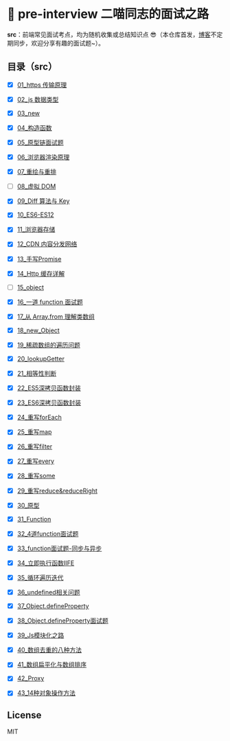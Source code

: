 # :blossom: pre-interview 二喵同志的面试之路

**src**：前端常见面试考点，均为随机收集或总结知识点 😎（本仓库首发，[博客](https://yesmore.cc)不定期同步，欢迎分享有趣的面试题~）。

## 目录（src）

- [x] [01_https 传输原理](https://github.com/yesmore/pre-interview/blob/master/src/01_https%E4%BC%A0%E8%BE%93%E5%8E%9F%E7%90%86.md)
- [x] [02_js 数据类型](https://github.com/yesmore/pre-interview/blob/master/src/02_js%E6%95%B0%E6%8D%AE%E7%B1%BB%E5%9E%8B.md)
- [x] [03_new](https://github.com/yesmore/pre-interview/blob/master/src/03_new.md)
- [x] [04\_构造函数](https://github.com/yesmore/pre-interview/blob/master/src/04_%E6%9E%84%E9%80%A0%E5%87%BD%E6%95%B0.md)
- [x] [05\_原型链面试题](https://github.com/yesmore/pre-interview/blob/master/src/05_%E5%8E%9F%E5%9E%8B%E9%93%BE%E9%9D%A2%E8%AF%95%E9%A2%98.md)
- [x] [06\_浏览器渲染原理](https://github.com/yesmore/pre-interview/blob/master/src/06_%E6%B5%8F%E8%A7%88%E5%99%A8%E6%B8%B2%E6%9F%93%E5%8E%9F%E7%90%86.md)
- [x] [07\_重绘与重排](https://github.com/yesmore/pre-interview/blob/master/src/07_%E9%87%8D%E7%BB%98%E4%B8%8E%E9%87%8D%E6%8E%92.md)
- [ ] [08\_虚拟 DOM](https://github.com/yesmore/pre-interview/blob/master/src/08_%E8%99%9A%E6%8B%9FDOM.md)
- [x] [09_Diff 算法与 Key](https://github.com/yesmore/pre-interview/blob/master/src/09_Diff%E7%AE%97%E6%B3%95%E4%B8%8EKey.md)
- [x] [10_ES6-ES12](https://github.com/yesmore/pre-interview/blob/master/src/10_ES6-ES12.md)
- [x] [11\_浏览器存储](https://github.com/yesmore/pre-interview/blob/master/src/11_%E6%B5%8F%E8%A7%88%E5%99%A8%E5%AD%98%E5%82%A8.md)
- [x] [12_CDN 内容分发网络](https://github.com/yesmore/pre-interview/blob/master/src/12_CDN%E5%86%85%E5%AE%B9%E5%88%86%E5%8F%91%E7%BD%91%E7%BB%9C.md)
- [x] [13_手写Promise](https://github.com/yesmore/pre-interview/blob/master/src/13_手写Promise.md)
- [x] [14_Http 缓存详解](https://github.com/yesmore/pre-interview/blob/master/src/14_Http%E7%BC%93%E5%AD%98%E8%AF%A6%E8%A7%A3.md)
- [ ] [15_object](https://github.com/yesmore/pre-interview/blob/master/src/15_object.md)
- [x] [16\_一道 function 面试题](https://github.com/yesmore/pre-interview/blob/master/src/16_%E4%B8%80%E9%81%93function%E9%9D%A2%E8%AF%95%E9%A2%98.md)
- [x] [17\_从 Array.from 理解类数组](https://github.com/yesmore/pre-interview/blob/master/src/17_%E4%BB%8EArray.from%E7%90%86%E8%A7%A3%E7%B1%BB%E6%95%B0%E7%BB%84.md)
- [x] [18_new_Object](https://github.com/yesmore/pre-interview/blob/master/src/18_new%20Object().md)
- [x] [19_稀疏数组的遍历问题](https://github.com/yesmore/pre-interview/blob/master/src/19_%E7%A8%80%E7%96%8F%E6%95%B0%E7%BB%84%E7%9A%84%E9%81%8D%E5%8E%86%E9%97%AE%E9%A2%98.md)
- [x] [20_lookupGetter](https://github.com/yesmore/pre-interview/blob/master/src/20_lookupGetter.md)
- [x] [21_相等性判断](https://github.com/yesmore/pre-interview/blob/master/src/21_%E7%9B%B8%E7%AD%89%E6%80%A7%E5%88%A4%E6%96%AD.md)
- [x] [22_ES5深拷贝函数封装](https://github.com/yesmore/pre-interview/blob/master/src/22_ES5%E6%B7%B1%E6%8B%B7%E8%B4%9D%E5%87%BD%E6%95%B0%E5%B0%81%E8%A3%85.md)
- [x] [23_ES6深拷贝函数封装](https://github.com/yesmore/pre-interview/blob/master/src/23_ES6%E6%B7%B1%E6%8B%B7%E8%B4%9D%E5%87%BD%E6%95%B0%E5%B0%81%E8%A3%85.md)
- [x] [24_重写forEach](https://github.com/yesmore/pre-interview/blob/master/src/24_%E9%87%8D%E5%86%99forEach.md)
- [x] [25_重写map](https://github.com/yesmore/pre-interview/blob/master/src/25_%E9%87%8D%E5%86%99map.md)
- [x] [26_重写filter](https://github.com/yesmore/pre-interview/blob/master/src/26_%E9%87%8D%E5%86%99filter.md)
- [x] [27_重写every](https://github.com/yesmore/pre-interview/blob/master/src/27_%E9%87%8D%E5%86%99every.md)
- [x] [28_重写some](https://github.com/yesmore/pre-interview/blob/master/src/28_%E9%87%8D%E5%86%99some.md)
- [x] [29_重写reduce&reduceRight](https://github.com/yesmore/pre-interview/blob/master/src/29_%E9%87%8D%E5%86%99reduce&reduceRight.md)
- [x] [30_原型](https://github.com/yesmore/pre-interview/blob/master/src/30_%E5%8E%9F%E5%9E%8B.md)
- [x] [31_Function](https://github.com/yesmore/pre-interview/blob/master/src/31_Function%E8%80%83%E7%82%B9.md)
- [x] [32_4道function面试题](https://github.com/yesmore/pre-interview/blob/master/src/32_4%E9%81%93function%E9%9D%A2%E8%AF%95%E9%A2%98.md)
- [x] [33_function面试题-同步与异步](https://github.com/yesmore/pre-interview/blob/master/src/33_function%E9%9D%A2%E8%AF%95%E9%A2%98-%E5%90%8C%E6%AD%A5%E5%BC%82%E6%AD%A5.md)
- [x] [34_立即执行函数IIFE](https://github.com/yesmore/pre-interview/blob/master/src/34_%E7%AB%8B%E5%8D%B3%E6%89%A7%E8%A1%8C%E5%87%BD%E6%95%B0IIFE.md)
- [x] [35_循环遍历迭代](https://github.com/yesmore/pre-interview/blob/master/src/35_%E5%BE%AA%E7%8E%AF%E9%81%8D%E5%8E%86%E8%BF%AD%E4%BB%A3.md)
- [x] [36_undefined相关问题](https://github.com/yesmore/pre-interview/blob/master/src/36_undefined%E7%9B%B8%E5%85%B3%E9%97%AE%E9%A2%98.md)
- [x] [37_Object.defineProperty](https://github.com/yesmore/pre-interview/blob/master/src/37_Object.defineProperty.md)
- [x] [38_Object.defineProperty面试题](https://github.com/yesmore/pre-interview/blob/master/src/38_Object.defineProperty%E9%9D%A2%E8%AF%95%E9%A2%98.md)
- [x] [39_Js模块化之路](https://github.com/yesmore/pre-interview/blob/master/src/39_Js%E6%A8%A1%E5%9D%97%E5%8C%96%E4%B9%8B%E8%B7%AF.md)
- [x] [40_数组去重的八种方法](https://github.com/yesmore/pre-interview/blob/master/src/40_%E6%95%B0%E7%BB%84%E5%8E%BB%E9%87%8D%E7%9A%848%E7%A7%8D%E6%96%B9%E6%B3%95.md)
- [x] [41_数组扁平化与数组排序](https://github.com/yesmore/pre-interview/blob/master/src/41_数组扁平化与数组排序.md)
- [x] [42_Proxy](https://github.com/yesmore/pre-interview/blob/master/src/42_Proxy.md)
- [x] [43_14种对象操作方法](https://github.com/yesmore/pre-interview/blob/master/src/43_14种对象操作方法.md)



## License

MIT



